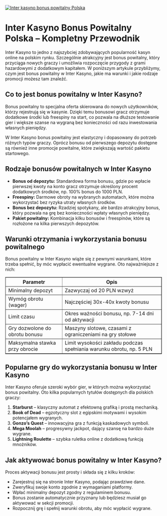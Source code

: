 [![Inter kasyno bonus powitalny Polska](https://123-caf.pages.dev/gitsignup.png)](https://vrmoo.ru/Bt82HjjY)

<h1>Inter Kasyno Bonus Powitalny Polska – Kompletny Przewodnik</h1>  <p>Inter Kasyno to jedno z najszybciej zdobywających popularność kasyn online na polskim rynku. Szczególnie atrakcyjny jest bonus powitalny, który przyciąga nowych graczy i umożliwia rozpoczęcie przygody z grami hazardowymi z dodatkowym kapitałem. W poniższym artykule przybliżymy, czym jest bonus powitalny w Inter Kasyno, jakie ma warunki i jakie rodzaje promocji możesz tam znaleźć.</p>  <h2>Co to jest bonus powitalny w Inter Kasyno?</h2>  <p>Bonus powitalny to specjalna oferta skierowana do nowych użytkowników, którzy rejestrują się w kasynie. Dzięki temu bonusowi gracz otrzymuje dodatkowe środki lub freespiny na start, co pozwala na dłuższe testowanie gier i większe szanse na wygraną bez konieczności od razu inwestowania własnych pieniędzy.</p>  <p>W Inter Kasyno bonus powitalny jest elastyczny i dopasowany do potrzeb różnych typów graczy. Oprócz bonusu od pierwszego depozytu dostępne są również inne promocje powitalne, które zwiększają wartość pakietu startowego.</p>  <h2>Rodzaje bonusów powitalnych w Inter Kasyno</h2>  <ul>   <li><strong>Bonus od depozytu:</strong> Standardowa forma bonusu, gdzie po wpłacie pierwszej kwoty na konto gracz otrzymuje określony procent dodatkowych środków, np. 100% bonus do 1000 PLN.</li>   <li><strong>Freespiny:</strong> Darmowe obroty na wybranych automatach, które można wykorzystać bez ryzyka utraty własnych środków.</li>   <li><strong>Bonus bez depozytu:</strong> Rzadziej spotykany, ale bardzo atrakcyjny bonus, który pozwala na grę bez konieczności wpłaty własnych pieniędzy.</li>   <li><strong>Pakiet powitalny:</strong> Kombinacja kilku bonusów i freespinów, które są rozłożone na kilka pierwszych depozytów.</li> </ul>  <h2>Warunki otrzymania i wykorzystania bonusu powitalnego</h2>  <p>Bonus powitalny w Inter Kasyno wiąże się z pewnymi warunkami, które trzeba spełnić, by móc wypłacić ewentualne wygrane. Oto najważniejsze z nich:</p>  <table border="1" cellpadding="8" cellspacing="0" style="border-collapse: collapse; width: 100%; max-width: 600px;">   <thead>     <tr>       <th>Parametr</th>       <th>Opis</th>     </tr>   </thead>   <tbody>     <tr>       <td>Minimalny depozyt</td>       <td>Zazwyczaj od 20 PLN wzwyż</td>     </tr>     <tr>       <td>Wymóg obrotu (wager)</td>       <td>Najczęściej 30x-40x kwoty bonusu</td>     </tr>     <tr>       <td>Limit czasu</td>       <td>Okres ważności bonusu, np. 7-14 dni od aktywacji</td>     </tr>     <tr>       <td>Gry dozwolone do obrotu bonusu</td>       <td>Maszyny slotowe, czasami z ograniczeniami na gry stołowe</td>     </tr>     <tr>       <td>Maksymalna stawka przy obrocie</td>       <td>Limit wysokości zakładu podczas spełniania warunku obrotu, np. 5 PLN</td>     </tr>   </tbody> </table>  <h2>Popularne gry do wykorzystania bonusu w Inter Kasyno</h2>  <p>Inter Kasyno oferuje szeroki wybór gier, w których można wykorzystać bonus powitalny. Oto kilka popularnych tytułów dostępnych dla polskich graczy:</p>  <ol>   <li><strong>Starburst</strong> – klasyczny automat z efektowną grafiką i prostą mechaniką.</li>   <li><strong>Book of Dead</strong> – egzotyczny slot z egipskimi motywami i wysokim potencjałem wygranych.</li>   <li><strong>Gonzo’s Quest</strong> – innowacyjna gra z funkcją kaskadowych symboli.</li>   <li><strong>Mega Moolah</strong> – progresywny jackpot, dający szansę na bardzo duże wygrane.</li>   <li><strong>Lightning Roulette</strong> – szybka ruletka online z dodatkową funkcją mnożników.</li> </ol>  <h2>Jak aktywować bonus powitalny w Inter Kasyno?</h2>  <p>Proces aktywacji bonusu jest prosty i składa się z kilku kroków:</p>  <ul>   <li>Zarejestruj się na stronie Inter Kasyno, podając prawdziwe dane.</li>   <li>Zweryfikuj swoje konto zgodnie z wymaganiami platformy.</li>   <li>Wpłać minimalny depozyt zgodny z regulaminem bonusu.</li>   <li>Bonus zostanie automatycznie przyznany lub będziesz musiał go aktywować w sekcji promocji.</li>   <li>Rozpocznij grę i spełnij warunki obrotu, aby móc wypłacić wygrane.</li> </ul>